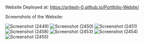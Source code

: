 Website Deployed at: https://pritesh-0.github.io/Portfolio-Webite/

Screenshots of the Website:


![Screenshot (2449)](https://user-images.githubusercontent.com/72138585/190921012-69ce65e3-21f7-4442-84f6-10e71c0f7fc2.png)
![Screenshot (2450)](https://user-images.githubusercontent.com/72138585/190921017-ee706e70-a302-47a3-b55b-0928b0c6f2d3.png)
![Screenshot (2451)](https://user-images.githubusercontent.com/72138585/190921021-0ca3add2-a88e-439e-ade7-8efd2f99f7ea.png)
![Screenshot (2458)](https://user-images.githubusercontent.com/72138585/190921256-1bebabd9-4b37-49ca-a114-e44a6051c594.png)
![Screenshot (2453)](https://user-images.githubusercontent.com/72138585/190921023-2da1d9b4-d77d-4697-bc0d-6899b190b7d2.png)
![Screenshot (2454)](https://user-images.githubusercontent.com/72138585/190921025-f79c7795-a2f3-4468-ab71-5fb6c8484887.png)
![Screenshot (2455)](https://user-images.githubusercontent.com/72138585/190921026-0d5d1410-ddde-4f8d-b480-92e0676a9bdd.png)

